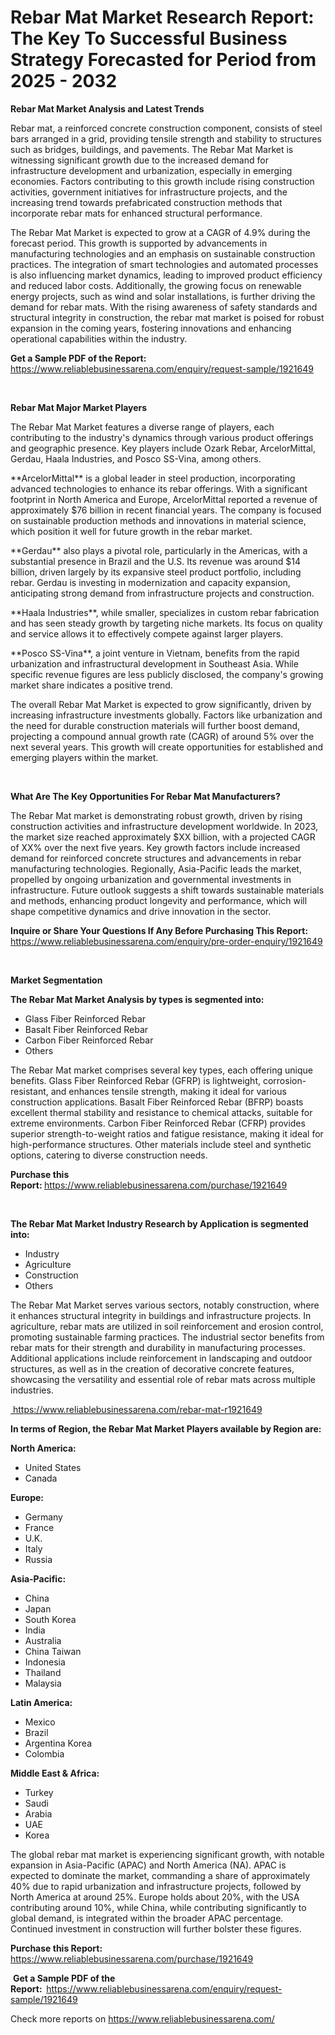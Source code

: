 <p><h1>Rebar Mat Market Research Report: The Key To Successful Business Strategy Forecasted for Period from 2025 - 2032</h1></p><p><strong>Rebar Mat Market Analysis and Latest Trends</strong></p>
<p><p>Rebar mat, a reinforced concrete construction component, consists of steel bars arranged in a grid, providing tensile strength and stability to structures such as bridges, buildings, and pavements. The Rebar Mat Market is witnessing significant growth due to the increased demand for infrastructure development and urbanization, especially in emerging economies. Factors contributing to this growth include rising construction activities, government initiatives for infrastructure projects, and the increasing trend towards prefabricated construction methods that incorporate rebar mats for enhanced structural performance.</p><p>The Rebar Mat Market is expected to grow at a CAGR of 4.9% during the forecast period. This growth is supported by advancements in manufacturing technologies and an emphasis on sustainable construction practices. The integration of smart technologies and automated processes is also influencing market dynamics, leading to improved product efficiency and reduced labor costs. Additionally, the growing focus on renewable energy projects, such as wind and solar installations, is further driving the demand for rebar mats. With the rising awareness of safety standards and structural integrity in construction, the rebar mat market is poised for robust expansion in the coming years, fostering innovations and enhancing operational capabilities within the industry.</p></p>
<p><strong>Get a Sample PDF of the Report:&nbsp;</strong> <a href="https://www.reliablebusinessarena.com/enquiry/request-sample/1921649?utm_campaign=2779&utm_medium=2&utm_source=Github&utm_content=ia&utm_term=01042025&utm_id=rebar-mat">https://www.reliablebusinessarena.com/enquiry/request-sample/1921649</a></p>
<p>&nbsp;</p>
<p><strong>Rebar Mat Major Market Players</strong></p>
<p><p>The Rebar Mat Market features a diverse range of players, each contributing to the industry's dynamics through various product offerings and geographic presence. Key players include Ozark Rebar, ArcelorMittal, Gerdau, Haala Industries, and Posco SS-Vina, among others.</p><p>**ArcelorMittal** is a global leader in steel production, incorporating advanced technologies to enhance its rebar offerings. With a significant footprint in North America and Europe, ArcelorMittal reported a revenue of approximately $76 billion in recent financial years. The company is focused on sustainable production methods and innovations in material science, which position it well for future growth in the rebar market.</p><p>**Gerdau** also plays a pivotal role, particularly in the Americas, with a substantial presence in Brazil and the U.S. Its revenue was around $14 billion, driven largely by its expansive steel product portfolio, including rebar. Gerdau is investing in modernization and capacity expansion, anticipating strong demand from infrastructure projects and construction.</p><p>**Haala Industries**, while smaller, specializes in custom rebar fabrication and has seen steady growth by targeting niche markets. Its focus on quality and service allows it to effectively compete against larger players.</p><p>**Posco SS-Vina**, a joint venture in Vietnam, benefits from the rapid urbanization and infrastructural development in Southeast Asia. While specific revenue figures are less publicly disclosed, the company's growing market share indicates a positive trend.</p><p>The overall Rebar Mat Market is expected to grow significantly, driven by increasing infrastructure investments globally. Factors like urbanization and the need for durable construction materials will further boost demand, projecting a compound annual growth rate (CAGR) of around 5% over the next several years. This growth will create opportunities for established and emerging players within the market.</p></p>
<p>&nbsp;</p>
<p><strong>What Are The Key Opportunities For Rebar Mat Manufacturers?</strong></p>
<p><p>The Rebar Mat market is demonstrating robust growth, driven by rising construction activities and infrastructure development worldwide. In 2023, the market size reached approximately $XX billion, with a projected CAGR of XX% over the next five years. Key growth factors include increased demand for reinforced concrete structures and advancements in rebar manufacturing technologies. Regionally, Asia-Pacific leads the market, propelled by ongoing urbanization and governmental investments in infrastructure. Future outlook suggests a shift towards sustainable materials and methods, enhancing product longevity and performance, which will shape competitive dynamics and drive innovation in the sector.</p></p>
<p><strong>Inquire or Share Your Questions If Any Before Purchasing This Report:</strong> <a href="https://www.reliablebusinessarena.com/enquiry/pre-order-enquiry/1921649?utm_campaign=2779&utm_medium=2&utm_source=Github&utm_content=ia&utm_term=01042025&utm_id=rebar-mat">https://www.reliablebusinessarena.com/enquiry/pre-order-enquiry/1921649</a></p>
<p>&nbsp;</p>
<p><strong>Market Segmentation</strong></p>
<p><strong>The Rebar Mat Market Analysis by types is segmented into:</strong></p>
<p><ul><li>Glass Fiber Reinforced Rebar</li><li>Basalt Fiber Reinforced Rebar</li><li>Carbon Fiber Reinforced Rebar</li><li>Others</li></ul></p>
<p><p>The Rebar Mat market comprises several key types, each offering unique benefits. Glass Fiber Reinforced Rebar (GFRP) is lightweight, corrosion-resistant, and enhances tensile strength, making it ideal for various construction applications. Basalt Fiber Reinforced Rebar (BFRP) boasts excellent thermal stability and resistance to chemical attacks, suitable for extreme environments. Carbon Fiber Reinforced Rebar (CFRP) provides superior strength-to-weight ratios and fatigue resistance, making it ideal for high-performance structures. Other materials include steel and synthetic options, catering to diverse construction needs.</p></p>
<p><strong>Purchase this Report:&nbsp;</strong><a href="https://www.reliablebusinessarena.com/purchase/1921649?utm_campaign=2779&utm_medium=2&utm_source=Github&utm_content=ia&utm_term=01042025&utm_id=rebar-mat">https://www.reliablebusinessarena.com/purchase/1921649</a></p>
<p>&nbsp;</p>
<p><strong>The Rebar Mat Market Industry Research by Application is segmented into:</strong></p>
<p><ul><li>Industry</li><li>Agriculture</li><li>Construction</li><li>Others</li></ul></p>
<p><p>The Rebar Mat Market serves various sectors, notably construction, where it enhances structural integrity in buildings and infrastructure projects. In agriculture, rebar mats are utilized in soil reinforcement and erosion control, promoting sustainable farming practices. The industrial sector benefits from rebar mats for their strength and durability in manufacturing processes. Additional applications include reinforcement in landscaping and outdoor structures, as well as in the creation of decorative concrete features, showcasing the versatility and essential role of rebar mats across multiple industries.</p></p>
<p><a href="https://www.reliablebusinessarena.com/rebar-mat-r1921649?utm_campaign=2779&utm_medium=2&utm_source=Github&utm_content=ia&utm_term=01042025&utm_id=rebar-mat">&nbsp;https://www.reliablebusinessarena.com/rebar-mat-r1921649</a></p>
<p><strong>In terms of Region, the Rebar Mat Market Players available by Region are:</strong></p>
<p>
    <p> <strong> North America: </strong>
        <ul>
            <li>United States</li>
            <li>Canada</li>
        </ul>
        </p> 
    <p> <strong> Europe: </strong>
        <ul>
            <li>Germany</li>
            <li>France</li>
            <li>U.K.</li>
            <li>Italy</li>
            <li>Russia</li>
        </ul>
        </p> 
    <p> <strong> Asia-Pacific: </strong>
        <ul>
            <li>China</li>
            <li>Japan</li>
            <li>South Korea</li>
            <li>India</li>
            <li>Australia</li>
            <li>China Taiwan</li>
            <li>Indonesia</li>
            <li>Thailand</li>
            <li>Malaysia</li>
        </ul>
        </p> 
    <p> <strong> Latin America: </strong>
        <ul>
            <li>Mexico</li>
            <li>Brazil</li>
            <li>Argentina Korea</li>
            <li>Colombia</li>
        </ul>
        </p> 
    <p> <strong> Middle East & Africa: </strong>
        <ul>
            <li>Turkey</li>
            <li>Saudi</li>
            <li>Arabia</li>
            <li>UAE</li>
            <li>Korea</li>
        </ul>
    </p>
    </p>
<p><p>The global rebar mat market is experiencing significant growth, with notable expansion in Asia-Pacific (APAC) and North America (NA). APAC is expected to dominate the market, commanding a share of approximately 40% due to rapid urbanization and infrastructure projects, followed by North America at around 25%. Europe holds about 20%, with the USA contributing around 10%, while China, while contributing significantly to global demand, is integrated within the broader APAC percentage. Continued investment in construction will further bolster these figures.</p></p>
<p><strong>Purchase this Report: </strong><a href="https://www.reliablebusinessarena.com/purchase/1921649?utm_campaign=2779&utm_medium=2&utm_source=Github&utm_content=ia&utm_term=01042025&utm_id=rebar-mat">https://www.reliablebusinessarena.com/purchase/1921649</a></p>
<p>&nbsp;<strong>Get a Sample PDF of the Report:&nbsp;&nbsp;</strong><a href="https://www.reliablebusinessarena.com/enquiry/request-sample/1921649?utm_campaign=2779&utm_medium=2&utm_source=Github&utm_content=ia&utm_term=01042025&utm_id=rebar-mat">https://www.reliablebusinessarena.com/enquiry/request-sample/1921649</a></p>
<p><strong></strong></p>
<p>Check more reports on <a href="https://www.reliablebusinessarena.com/?utm_campaign=2779&utm_medium=2&utm_source=Github&utm_content=ia&utm_term=01042025&utm_id=rebar-mat">https://www.reliablebusinessarena.com/</a></p>